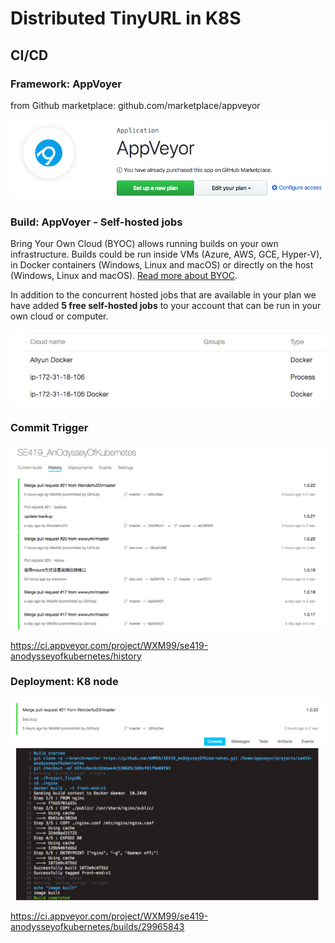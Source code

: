 # Distributed TinyURL in K8S

## CI/CD

### Framework: AppVoyer

from Github marketplace: github.com/marketplace/appveyor

![image-20200108202237331](README.assets/image-20200108202237331.png)

### Build: AppVoyer - Self-hosted jobs

Bring Your Own Cloud (BYOC) allows running builds on your own infrastructure. Builds could be run inside VMs (Azure, AWS, GCE, Hyper-V), in Docker containers (Windows, Linux and macOS) or directly on the host (Windows, Linux and macOS). [Read more about BYOC](https://www.appveyor.com/docs/byoc/).

In addition to the concurrent hosted jobs that are available in your plan we have added **5 free self-hosted jobs** to your account that can be run in your own cloud or computer.

![image-20200108202437832](README.assets/image-20200108202437832.png)

### Commit Trigger 

![image-20200108202530656](README.assets/image-20200108202530656.png)

https://ci.appveyor.com/project/WXM99/se419-anodysseyofkubernetes/history

### Deployment: K8 node

![image-20200108202642797](README.assets/image-20200108202642797.png)

https://ci.appveyor.com/project/WXM99/se419-anodysseyofkubernetes/builds/29965843

